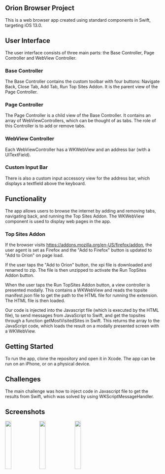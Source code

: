 ## Orion Browser Project

This is a web browser app created using standard components in Swift, targeting iOS 13.0.

## User Interface

The user interface consists of three main parts: the Base Controller, Page Controller and WebView Controller.

### Base Controller
The Base Controller contains the custom toolbar with four buttons: Navigate Back, Close Tab, Add Tab, Run Top Sites Addon. It is the parent view of the Page Controller.

### Page Controller
The Page Controller is a child view of the Base Controller. It contains an array of WebViewControllers, which can be thought of as tabs. The role of this Controller is to add or remove tabs. 

### WebView Controller
Each WebViewController has a WKWebView and an address bar (with a UITextField).

### Custom Input Bar
There is also a custom input accessory view for the address bar, which displays a textfield above the keyboard.

## Functionality

The app allows users to browse the internet by adding and removing tabs, navigating back, and running the Top Sites Addon. The WKWebView component is used to display web pages in the app.

### Top Sites Addon
If the browser visits https://addons.mozilla.org/en-US/firefox/addon, the user agent is set as Firefox and the "Add to Firefox" button is updated to "Add to Orion" on page load.

If the user taps the "Add to Orion" button, the xpi file is downloaded and renamed to zip. The file is then unzipped to activate the Run TopSites Addon button.

When the user taps the Run TopSites Addon button, a view controller is presented modally. This contains a WKWebView and reads the topsite manifest.json file to get the path to the HTML file for running the extension. The HTML file is then loaded.

Our code is injected into the Javascript file (which is executed by the HTML file), to send messages from JavaScript to Swift, and get the topsites through a function getMostVisitedSites in Swift. This returns the array to the JavaScript code, which loads the result on a modally presented screen with a WKWebView.

## Getting Started

To run the app, clone the repository and open it in Xcode. The app can be run on an iPhone, or on a physical device.

## Challenges

The main challenge was how to inject code in Javascript file to get the results from Swift, which was solved by using WKScriptMessageHandler.

## Screenshots
<img src="https://user-images.githubusercontent.com/1424236/230740732-81b05e1e-35e9-4053-9869-e4a667440621.png" style="margin-right: 10px;" width="20%"><img src="https://user-images.githubusercontent.com/1424236/230740723-9eb4d645-e6ad-4893-a454-4ef6b83d541d.png" width="20%" style="margin-right: 10px;"> <img src="https://user-images.githubusercontent.com/1424236/230740717-dafa4797-55e6-45f6-b09f-554597d53fb3.png" width="20%" style="margin-right: 10px;">
